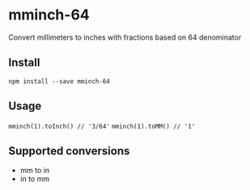 # mminch-64
Convert millimeters to inches with fractions based on 64 denominator

## Install

`npm install --save mminch-64`

## Usage

`mminch(1).toInch() // '3/64'`
`mminch(1).toMM() // '1'`

## Supported conversions

- mm to in
- in to mm
